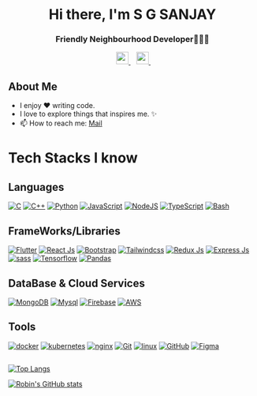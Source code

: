 <h1 align="center">Hi there, I'm S G SANJAY</h1>
<h3 align="center">Friendly Neighbourhood Developer🧑🏻‍💻</h3>

<p align='center'>
<!--    <a href="https:///">
    <img 
      height="25" 
      src=""
      target="blank"
    >
  </a> -->
  &nbsp;&nbsp;
  <a href="https://www.linkedin.com/in/sgsanjay/">
    <img 
      height="25" 
      src="https://img.shields.io/badge/%40Sanjay_S-LINKEDIN-%230B65C2?style=flat-square&labelColor=%23817777"
      target="blank"
    >
  </a>
  &nbsp;&nbsp;
  <a href="https://twitter.com/SGSanjay044/">
    <img 
      height="25" 
      src="https://img.shields.io/badge/%40SGSanjay044-TWITTER-%231DA1F2?style=flat-square&labelColor=%23817777"
      target="blank"
    >
  </a>
  &nbsp;&nbsp;
</p>

## About Me
- I enjoy ❤️ writing code.
- I love to explore things that inspires me. ✨
- 📫 How to reach me: <a href="mailto:sgsanjay044@gmail.com">Mail</a>

## <h1> Tech Stacks I know </h1>

## Languages
 [<img alt="C" src="https://img.shields.io/badge/c%20-%2300599C.svg?&style=for-the-badge&logo=c&ogoColor=white"/>]()
 [<img alt="C++" src="https://img.shields.io/badge/c++%20-%2300599C.svg?&style=for-the-badge&logo=c%2B%2B&ogoColor=white"/>]()
 [<img alt="Python" src="https://img.shields.io/badge/python%20-%2314354C.svg?&style=for-the-badge&logo=python&logoColor=white"/>]()
 [<img alt="JavaScript" src="https://img.shields.io/badge/javascript%20-%23323330.svg?&style=for-the-badge&logo=javascript&logoColor=%23F7DF1E"/>]()
 [<img alt="NodeJS" src="https://img.shields.io/badge/node.js%20-%2343853D.svg?&style=for-the-badge&logo=node.js&logoColor=white"/>]()
 [<img alt="TypeScript" src="https://img.shields.io/badge/typescript%20-%23323330.svg?&style=for-the-badge&logo=typescript&logoColor=%23F7DF1E"/>]()
 [<img alt="Bash" src="https://img.shields.io/badge/Bash%20-%2343853D.svg?&style=for-the-badge&logo=gnubash&logoColor=white"/>]()

## FrameWorks/Libraries
[<img alt="Flutter" src="https://img.shields.io/badge/Flutter%20-%2302569B.svg?&style=for-the-badge&logo=Flutter&logoColor=white" />]()
[<img alt="React Js" src="https://img.shields.io/badge/react%20-%2320232a.svg?&style=for-the-badge&logo=react&logoColor=%2361DAFB"/>]()
[<img alt="Bootstrap" src="https://img.shields.io/badge/Bootstrap-20232A?style=for-the-badge&logo=bootstrap&logoColor=61DAFB"/>]()
[<img alt="Tailwindcss" src="https://img.shields.io/badge/Tailwindcss-%23000000.svg?&style=for-the-badge&logo=tailwindcss&logoColor=white"/>]()
[<img alt="Redux Js" src="https://img.shields.io/badge/redux%20-%23593d88.svg?&style=for-the-badge&logo=redux&logoColor=white"/>]()
[<img alt="Express Js" src="https://img.shields.io/badge/express.js%20-%23404d59.svg?&style=for-the-badge&logo=express&logoColor=white"/>]()
[<img alt="sass" src="https://img.shields.io/badge/sass%20-%23404d59.svg?&style=for-the-badge&logo=sass&logoColor=white"/>]()
[<img alt="Tensorflow" src="https://img.shields.io/badge/Tensorflow%20-%2302569B.svg?&style=for-the-badge&logo=tensorflow&logoColor=white" />]()
[<img alt="Pandas" src="https://img.shields.io/badge/Pandas%20-%234FA94B.svg?&style=for-the-badge&logo=pandas&logoColor=white"/>]()

## DataBase & Cloud Services
[<img alt="MongoDB" src="https://img.shields.io/badge/mongodb%20-4FA94B.svg?&style=for-the-badge&logo=mongodb&logoColor=white"/>]()
[<img alt="Mysql" src="https://img.shields.io/badge/Mysql-316192?style=for-the-badge&logo=mysql&logoColor=white"/>]()
[<img alt="Firebase" src="https://img.shields.io/badge/firebase-ffca28?style=for-the-badge&logo=firebase&logoColor=black"/>]()
[<img alt="AWS" src="https://img.shields.io/badge/aws-ffca28?style=for-the-badge&logo=amazon&logoColor=black"/>]()

## Tools
[<img alt="docker" src="https://img.shields.io/badge/Docker-2CA5E0?style=for-the-badge&logo=docker&logoColor=white"/>]()
[<img alt="kubernetes" src="https://img.shields.io/badge/kubernetes-%23DD0031.svg?&style=for-the-badge&logo=kubernetes&logoColor=white"/>]()
[<img alt="nginx" src="https://img.shields.io/badge/Nginx-009639?style=for-the-badge&logo=nginx&logoColor=white"/>]()
[<img alt="Git" src="https://img.shields.io/badge/git%20-%23F05033.svg?&style=for-the-badge&logo=git&logoColor=white"/>]()
[<img alt="linux" src="https://img.shields.io/badge/Linux-ffca28?style=for-the-badge&logo=linux&logoColor=black"/>]()
[<img alt="GitHub" src="https://img.shields.io/badge/github%20-%23121011.svg?&style=for-the-badge&logo=github&logoColor=white"/>]()
[<img alt="Figma" src="https://img.shields.io/badge/figma%20-F34423.svg?&style=for-the-badge&logo=figma&logoColor=white"/>]()


##

[![Top Langs](https://github-readme-stats.vercel.app/api/top-langs/?username=SGSANJAY044&hide=html,css&theme=dark&layout=compact&langs_count=6)]()

[![Robin's GitHub stats](https://github-readme-stats.vercel.app/api?username=SGSANJAY044&count_private=true&show_icons=true&theme=dark)]()
